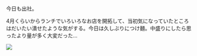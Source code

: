 今日も出社。

4月くらいからランチでいろいろなお店を開拓して、当初気になっていたところはだいたい潰せたような気がする。今日は久しぶりにつけ麺。中盛りにしたら思ったより量が多く大変だった...

![](https://photos.apkas.net/medium/202407/20240703-132312.webp)

